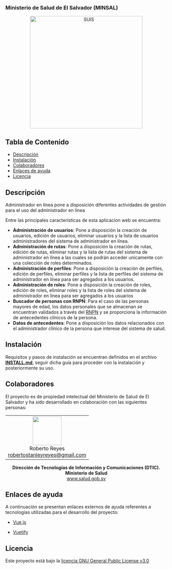 ### Ministerio de Salud de El Salvador (MINSAL)

<div align="center">
    <a href="http://codigo.salud.gob.sv/plantillas/front-admin">
        <img alt="SUIS" title="SUIS" src="https://next.salud.gob.sv/index.php/s/AHEMQ38JR93fnXQ/preview" width="350" style="width: 350px;">
    </a>
</div>

## Tabla de Contenido

- [Descripción](#descripción)
- [Instalación](#instalación)
- [Colaboradores](#colaboradores)
- [Enlaces de ayuda](#enlaces-de-ayuda)
- [Licencia](#licencia)

## Descripción

Administrador en línea pone a disposición diferentes actividades de gestión para el uso del administrador en línea

Entre las principales características de esta aplicacion web se encuentra:

- **Administración de usuarios**: Pone a disposición la creación de usuarios, edición de usuarios, eliminar usuarios y la lista de usuarios administradores del sistema de administrador en línea.
- **Administración de rutas**: Pone a disposición la creación de rutas, edición de rutas, eliminar rutas y la lista de rutas del sistema de administrador en línea a las cuales se podrán acceder unicamente con una colección de roles determinados.
- **Administración de perfiles**: Pone a disposición la creación de perfiles, edición de perfiles, eliminar perfiles y la lista de perfiles del sistema de administrador en línea para ser agregados a los usuarios.
- **Administración de roles**: Pone a disposición la creación de roles, edición de roles, eliminar roles y la lista de roles del sistema de administrador en línea para ser agregados a los usuarios
- **Buscador de personas con RNPN**: Para el caso de las personas mayores de edad, los datos personales que se almacenan se encuentran validados a través del [RNPN](https://www.rnpn.gob.sv/) y se proporciona la información de antecedentes clínicos de la persona.
- **Datos de antecedentes**: Pone a disposición los datos relacionados con el administrador clínico de la persona que interese del sistema de salud.

## Instalación

Requisitos y pasos de instalación se encuentran definidos en el archivo [**INSTALL.md**](INSTALL.md), seguir dicha guía para proceder con la instalación y posteriormente su uso.

## Colaboradores

El proyecto es de propiedad intelectual del Ministerio de Salud de El Salvador y ha sido desarrollado en colaboración con las siguientes personas:

<div align="center">
    <table>
        <tr>
            <td align="center">
                <div align="center">
                    <a href="http://codigo.salud.gob.sv/rsreyes"  target="_blank"><img  style="width: 90px; height: 90px;" width="90" src="https://www.gravatar.com/avatar/cc9dbec5e2a3668a5e653c9c9ccf3731?s=800&d=identicon"></a><br />
                    Roberto Reyes<br/>
                    <a href="mailto:robertostanleyreyes@gmail.com">robertostanleyreyes@gmail.com</a>
                </div>
            </td>
        </tr>
    </table>
</div>
<div align="center">
    <b>Dirección de Tecnologías de Información y Comunicaciones (DTIC).</b><br />
    <b>Ministerio de Salud</b><br />
    <a href="http://www.salud.gob.sv" alt="minsal" target="_blank">www.salud.gob.sv</a>
</div>

## Enlaces de ayuda

A continuación se presentan enlaces externos de ayuda referentes a tecnologías utilizadas para el desarrollo del proyecto:

- [Vue.js](https://vuejs.org/)

- [Vuetify](https://vuetifyjs.com/)

## Licencia

<a rel="license" href="https://www.gnu.org/licenses/gpl-3.0.en.html"></a>

Este proyecto está bajo la <a rel="license" href="http://codigo.salud.gob.sv/plantillas/api-rest-admin/blob/master/LICENSE">licencia GNU General Public License v3.0</a>
